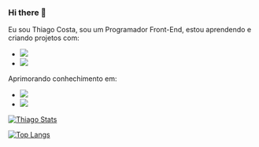 ### Hi there 👋
Eu sou Thiago Costa, sou um Programador Front-End, estou aprendendo e criando projetos com:

- <img src= "https://img.shields.io/badge/HTML5-E34F26?style=for-the-badge&logo=html5&logoColor=white" />
- <img src="https://img.shields.io/badge/CSS3-1572B6?style=for-the-badge&logo=css3&logoColor=white" />

Aprimorando conhechimento em:

- <img src="https://img.shields.io/badge/JavaScript-F7DF1E?style=for-the-badge&logo=javascript&logoColor=black" />
- <img src="https://img.shields.io/badge/React-20232A?style=for-the-badge&logo=react&logoColor=61DAFB" />



[![Thiago Stats](https://github-readme-stats.vercel.app/api?username=Thiago3211)](https://github.com/anuraghazra/github-readme-stats)




[![Top Langs](https://github-readme-stats.vercel.app/api/top-langs/?username=Thiago3211)](https://github.com/anuraghazra/github-readme-stats)
